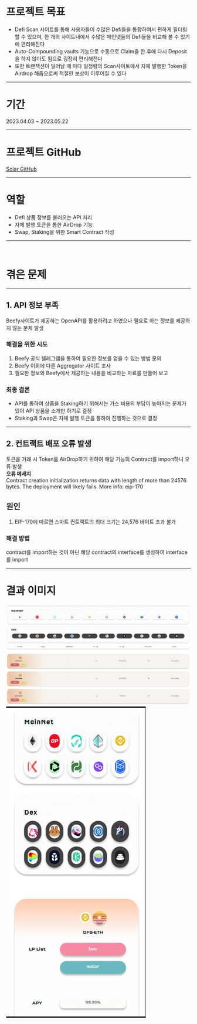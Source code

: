 # 프로젝트 목표

- Defi Scan 사이트를 통해 사용자들이 수많은 Defi들을 통합하여서 편하게 필터링 할 수 있으며, 한 개의 사이트내에서 수많은 메인넷들의 Defi들을 비교해 볼 수 있기에 편리해진다
- Auto-Compounding vaults 기능으로 수동으로 Claim을 한 후에 다시 Deposit을 하지 않아도 됨으로 굉장히 편리해진다
- 또한 트랜잭션이 일어날 때 마다 일정량의 Scan사이트에서 자체 발행한 Token을 Airdrop 해줌으로써 적절한 보상이 이루어질 수 있다

---

# 기간

2023.04.03 ~ 2023.05.22

---

# 프로젝트 GitHub

[Solar GitHub](https://github.com/rainbow96bear/Solar)

---

# 역할

- Defi 상품 정보를 불러오는 API 처리
- 자체 발행 토큰을 통한 AirDrop 기능
- Swap, Staking을 위한 Smart Contract 작성

---

<br>

# 겪은 문제

---

## 1. API 정보 부족

Beefy사이트가 제공하는 OpenAPI를 활용하려고 하였으나 필요로 하는 정보를 제공하지 않는 문제 발생

### 해결을 위한 시도

1. Beefy 공식 텔레그램을 통하여 필요한 정보를 얻을 수 있는 방법 문의
2. Beefy 이외에 다른 Aggregator 사이트 조사
3. 필요한 정보와 Beefy에서 제공하는 내용을 비교하는 자료를 만들어 보고

### 최종 결론

- API를 통하여 상품을 Staking하기 위해서는 가스 비용의 부담이 높아지는 문제가 있어 API 상품을 소개만 하기로 결정
- Staking과 Swap은 자체 발행 토큰을 통하여 진행하는 것으로 결정

---

## 2. 컨트랙트 배포 오류 발생

토큰을 거래 시 Token을 AirDrop하기 위하여 해당 기능의 Contract를 import하니 오류 발생  
**오류 메세지**  
Contract creation initialization returns data with length of more than 24576 bytes. The deployment will likely fails. More info: eip-170

## 원인

1. EIP-170에 따르면 스마트 컨트랙트의 최대 크기는 24,576 바이트 초과 불가

### 해결 방법

contract를 import하는 것이 아닌 해당 contract의 interface를 생성하여 interface를 import

---

# 결과 이미지

<img src="/assets/Pasted image 20231129155427.png">
<img src="/assets/Pasted image 20231129155451.png">

